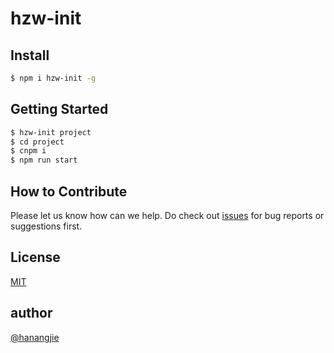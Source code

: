 hzw-init
=======


## Install

```bash
$ npm i hzw-init -g
```

## Getting Started


```bash
$ hzw-init project
$ cd project
$ cnpm i
$ npm run start
```


## How to Contribute

Please let us know how can we help. Do check out [issues](https://github.com/hanangjie/hzw-init/issues) for bug reports or suggestions first.
## License

[MIT](LICENSE)

## author

[@hanangjie](https://npm.taobao.org/~hanangjie)